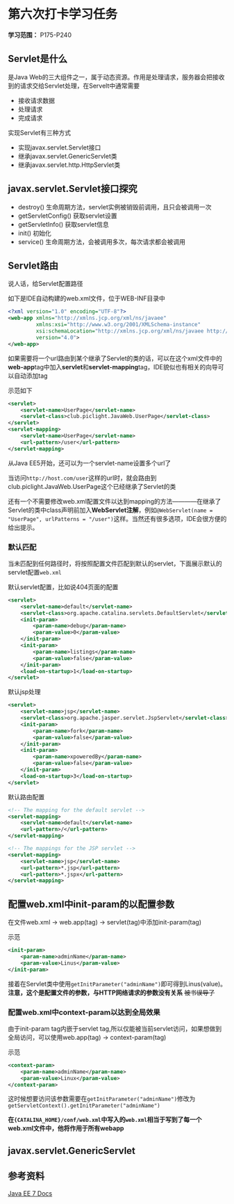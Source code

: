 # 第六次打卡学习任务

**学习范围：** P175-P240

## Servlet是什么

是Java Web的三大组件之一，属于动态资源。作用是处理请求，服务器会把接收到的请求交给Servlet处理，在Servelt中通常需要

- 接收请求数据
- 处理请求
- 完成请求

实现Servlet有三种方式

- 实现javax.servlet.Servlet接口
- 继承javax.servlet.GenericServlet类
- 继承javax.servlet.http.HttpServlet类

## javax.servlet.Servlet接口探究

- destroy() 生命周期方法，servlet实例被销毁前调用，且只会被调用一次
- getServletConfig() 获取servlet设置
- getServletInfo() 获取servlet信息
- init() 初始化
- service() 生命周期方法，会被调用多次，每次请求都会被调用

## Servlet路由

说人话，给Servlet配置路径

如下是IDE自动构建的web.xml文件，位于WEB-INF目录中

```xml
<?xml version="1.0" encoding="UTF-8"?>
<web-app xmlns="http://xmlns.jcp.org/xml/ns/javaee"
         xmlns:xsi="http://www.w3.org/2001/XMLSchema-instance"
         xsi:schemaLocation="http://xmlns.jcp.org/xml/ns/javaee http://xmlns.jcp.org/xml/ns/javaee/web-app_4_0.xsd"
         version="4.0">
</web-app>
```

如果需要将一个url路由到某个继承了Servlet的类的话，可以在这个xml文件中的**web-app**tag中加入**servlet**和**servlet-mapping**tag，IDE貌似也有相关的向导可以自动添加tag

示范如下

```xml
<servlet>
    <servlet-name>UserPage</servlet-name>
    <servlet-class>club.piclight.JavaWeb.UserPage</servlet-class>
</servlet>
<servlet-mapping>
    <servlet-name>UserPage</servlet-name>
    <url-pattern>/user</url-pattern>
</servlet-mapping>
```

从Java EE5开始，还可以为一个servlet-name设置多个url了

当访问`http://host.com/user`这样的url时，就会路由到club.piclight.JavaWeb.UserPage这个已经继承了Servlet的类


还有一个不需要修改web.xml配置文件以达到mapping的方法————在继承了Servlet的类中class声明前加入**WebServlet注解**，例如`@WebServlet(name = "UserPage", urlPatterns = "/user")`这样。当然还有很多选项，IDE会很方便的给出提示。

### 默认匹配

当未匹配到任何路径时，将按照配置文件匹配到默认的servlet，下面展示默认的servlet配置`web.xml`

默认servlet配置，比如说404页面的配置

```xml
<servlet>
    <servlet-name>default</servlet-name>
    <servlet-class>org.apache.catalina.servlets.DefaultServlet</servlet-class>
    <init-param>
        <param-name>debug</param-name>
        <param-value>0</param-value>
    </init-param>
    <init-param>
        <param-name>listings</param-name>
        <param-value>false</param-value>
    </init-param>
    <load-on-startup>1</load-on-startup>
</servlet>
```

默认jsp处理

```xml
<servlet>
    <servlet-name>jsp</servlet-name>
    <servlet-class>org.apache.jasper.servlet.JspServlet</servlet-class>
    <init-param>
        <param-name>fork</param-name>
        <param-value>false</param-value>
    </init-param>
    <init-param>
        <param-name>xpoweredBy</param-name>
        <param-value>false</param-value>
    </init-param>
    <load-on-startup>3</load-on-startup>
</servlet>
```

默认路由配置

```xml
<!-- The mapping for the default servlet -->
<servlet-mapping>
    <servlet-name>default</servlet-name>
    <url-pattern>/</url-pattern>
</servlet-mapping>

<!-- The mappings for the JSP servlet -->
<servlet-mapping>
    <servlet-name>jsp</servlet-name>
    <url-pattern>*.jsp</url-pattern>
    <url-pattern>*.jspx</url-pattern>
</servlet-mapping>
```

## 配置web.xml中init-param的以配置参数

在文件web.xml -> web.app(tag) -> servlet(tag)中添加init-param(tag)

示范

```xml
<init-param>
    <param-name>adminName</param-name>
    <param-value>Linus</param-value>
</init-param>
```

接着在Servlet类中使用`getInitParameter("adminName")`即可得到Linus(value)。**注意，这个是配置文件的参数，与HTTP网络请求的参数没有关系** ~~被书误导了~~

### 配置web.xml中context-param以达到全局效果

由于init-param tag内嵌于servlet tag,所以仅能被当前servlet访问，如果想做到全局访问，可以使用web.app(tag) -> context-param(tag)

示范

```xml
<context-param>
    <param-name>adminName</param-name>
    <param-value>Linux</param-value>
</context-param>
```


这时候想要访问该参数需要在`getInitParameter("adminName")`修改为`getServletContext().getInitParameter("adminName")`

**在`{CATALINA_HOME}/conf/web.xml`中写入的`web.xml`相当于写到了每一个web.xml文件中，他将作用于所有webapp**

## javax.servlet.GenericServlet













## 参考资料
[Java EE 7 Docs](https://docs.oracle.com/javaee/7/api/toc.htm)
